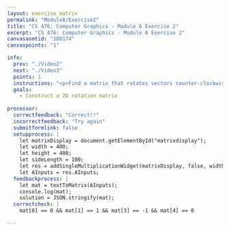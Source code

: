 ```yaml
---
layout: exercise_matrix
permalink: "Module6/Exercise2"
title: "CS 476: Computer Graphics - Module 6 Exercise 2"
excerpt: "CS 476: Computer Graphics - Module 6 Exercise 2"
canvasasmtid: "100174"
canvaspoints: "1"

info:
  prev: "./Video2"
  next: "./Video3"
  points: 1
  instructions: "<p>Find a matrix that rotates vectors counter-clockwise by 270 degrees (or alternatively, rotates it 90 degrees clockwise). Please use the widget below to input your matrix and experiment, and when you believe you have the answer, enter your netid and the check/submit button below</p><div id = \"matrixdisplay\"></div>"
  goals:
    - Construct a 2D rotation matrix
    
processor:  
  correctfeedback: "Correct!!" 
  incorrectfeedback: "Try again"
  submitformlink: false
  setupprocess: |
    let matrixDisplay = document.getElementById("matrixdisplay");
    let width = 400;
    let height = 400;
    let sideLength = 100;
    let res = addSingleMultiplicationWidget(matrixDisplay, false, width, height, sideLength);
    let AInputs = res.AInputs;
  feedbackprocess: | 
    let mat = textToMatrix(AInputs); 
    console.log(mat);
    solution = JSON.stringify(mat);
  correctcheck: |
    mat[0] == 0 && mat[1] == 1 && mat[3] == -1 && mat[4] == 0  

---
```

